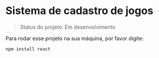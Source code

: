 # Sistema de cadastro de jogos

> Status do projeto: Em desenvolvimento

Para rodar esse projeto na sua máquina, por favor digite:
 ```
 npm install react
 
 ```
